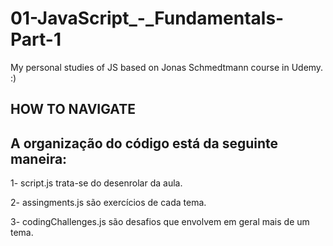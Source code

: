 # 01-JavaScript_-_Fundamentals-Part-1

My personal studies of JS based on Jonas Schmedtmann course in Udemy. :)



## HOW TO NAVIGATE

## A organização do código está da seguinte maneira:

1- script.js trata-se do desenrolar da aula.

2- assingments.js são exercícios de cada tema.

3- codingChallenges.js são desafios que envolvem em geral mais de um tema.
